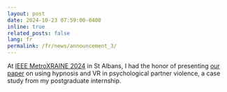 ```yaml
---
layout: post
date: 2024-10-23 07:59:00-0400
inline: true
related_posts: false
lang: fr
permalink: /fr/news/announcement_3/
---
```


<!-- TRANSLATION NOTE: Replace the English content below with French translation. -->

At [IEEE MetroXRAINE 2024](https://www.metroxraine.org/metroxraine2024/files/IEEEMetroXRAINE2024_FinalProgram.pdf) in St Albans, I had the honor of presenting [our paper](https://doi.org/10.1109/MetroXRAINE62247.2024.10797144) on using hypnosis and VR in psychological partner violence, a case study from my postgraduate internship.
